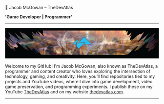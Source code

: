 👾 Jacob McGowan – TheDevAtlas

**'Game Developer | Programmer'**

---

!["Banner"](/photos/banner.png)

Welcome to my GitHub! I'm Jacob McGowan, also known as TheDevAtlas, a programmer and content creator who loves exploring the intersection of technology, gaming, and creativity. Here, you’ll find repositories tied to my projects and YouTube videos, where I dive into game development, video game preservation, and programming experiments. I publish these on my YouTube [TheDevAtlas](https://www.youtube.com/@thedevatlas) and on my website [thedevatlas.com](https://www.thedevatlas.com/).

---
